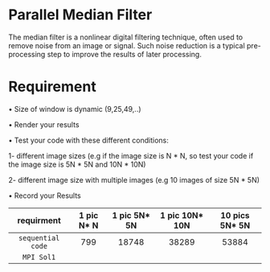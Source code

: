 # Parallel Median Filter
The median filter is a nonlinear digital filtering technique, often used to remove 
noise from an image or signal. Such noise reduction is a typical pre-processing 
step to improve the results of later processing.

# Requirement
• Size of window is dynamic (9,25,49,..)

• Render your results

• Test your code with these different conditions:

   1- different image sizes (e.g if the image size is N * N, so test your code if the image size is 5N * 5N and 10N * 10N)
  
   2- different image size with multiple images (e.g 10 images of size 5N * 5N)
  
• Record your Results

| requirment        |    1 pic N* N   | 1 pic 5N* 5N    | 1 pic 10N* 10N  | 10 pics 5N* 5N |    
| :---------------: | :-------------: | :-------------: | :-------------: | :------------: | 
| `sequential code` |      799        |      18748      |      38289      |       53884    |
| `MPI Sol1`        |                 |                 |                 |                |
